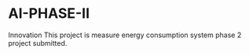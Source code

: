 # AI-PHASE-II
Innovation
This project is measure energy consumption system phase 2 project submitted.
